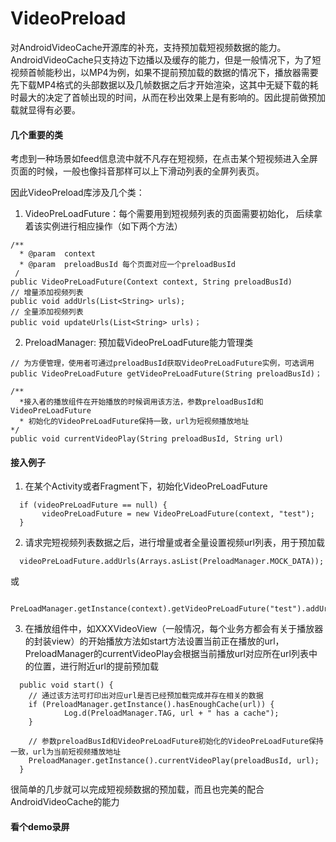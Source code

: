 # VideoPreload
对AndroidVideoCache开源库的补充，支持预加载短视频数据的能力。
AndroidVideoCache只支持边下边播以及缓存的能力，但是一般情况下，为了短视频首帧能秒出，以MP4为例，如果不提前预加载的数据的情况下，播放器需要先下载MP4格式的头部数据以及几帧数据之后才开始渲染，这其中无疑下载的耗时最大的决定了首帧出现的时间，从而在秒出效果上是有影响的。因此提前做预加载就显得有必要。

#### 几个重要的类
考虑到一种场景如feed信息流中就不凡存在短视频，在点击某个短视频进入全屏页面的时候，一般也像抖音那样可以上下滑动列表的全屏列表页。

因此VideoPreload库涉及几个类：

1. VideoPreLoadFuture：每个需要用到短视频列表的页面需要初始化， 后续拿着该实例进行相应操作（如下两个方法）
```
/**
  * @param  context
  * @param  preloadBusId 每个页面对应一个preloadBusId
 /
public VideoPreLoadFuture(Context context, String preloadBusId)
// 增量添加视频列表
public void addUrls(List<String> urls);
// 全量添加视频列表
public void updateUrls(List<String> urls)；
```

2. PreloadManager: 预加载VideoPreLoadFuture能力管理类
```
// 为方便管理，使用者可通过preloadBusId获取VideoPreLoadFuture实例，可选调用
public VideoPreLoadFuture getVideoPreLoadFuture(String preloadBusId)；

/**
  *接入者的播放组件在开始播放的时候调用该方法，参数preloadBusId和VideoPreLoadFuture
  * 初始化的VideoPreLoadFuture保持一致，url为短视频播放地址
*/
public void currentVideoPlay(String preloadBusId, String url) 
```

#### 接入例子
1. 在某个Activity或者Fragment下，初始化VideoPreLoadFuture
```
  if (videoPreLoadFuture == null) {
       videoPreLoadFuture = new VideoPreLoadFuture(context, "test");
  }
```
2. 请求完短视频列表数据之后，进行增量或者全量设置视频url列表，用于预加载
```
  videoPreLoadFuture.addUrls(Arrays.asList(PreloadManager.MOCK_DATA));
```
或
```
  PreLoadManager.getInstance(context).getVideoPreLoadFuture("test").addUrls(Arrays.asList(PreloadManager.MOCK_DATA));
```
3. 在播放组件中，如XXXVideoView（一般情况，每个业务方都会有关于播放器的封装view）的开始播放方法如start方法设置当前正在播放的url，
   PreloadManager的currentVideoPlay会根据当前播放url对应所在url列表中的位置，进行附近url的提前预加载
```
  public void start() {
    // 通过该方法可打印出对应url是否已经预加载完成并存在相关的数据
    if (PreloadManager.getInstance().hasEnoughCache(url)) {
            Log.d(PreloadManager.TAG, url + " has a cache");
    }
    
    // 参数preloadBusId和VideoPreLoadFuture初始化的VideoPreLoadFuture保持一致，url为当前短视频播放地址
    PreloadManager.getInstance().currentVideoPlay(preloadBusId, url);
  }
```

很简单的几步就可以完成短视频数据的预加载，而且也完美的配合AndroidVideoCache的能力

#### 看个demo录屏



